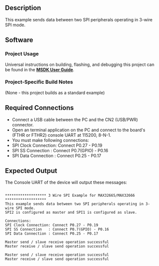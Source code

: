 ## Description

This example sends data between two SPI peripherals operating in 3-wire SPI mode.

## Software

### Project Usage

Universal instructions on building, flashing, and debugging this project can be found in the **[MSDK User Guide](https://analog-devices-msdk.github.io/msdk/USERGUIDE/)**.

### Project-Specific Build Notes

(None - this project builds as a standard example)

## Required Connections

-   Connect a USB cable between the PC and the CN2 (USB/PWR) connector.
-   Open an terminal application on the PC and connect to the board's (FTHR or FTHR2) console UART at 115200, 8-N-1.
-   You must make following connections:
-   SPI Clock Connection: Connect P0.27 - P0.19
-   SPI SS Connection   : Connect P0.7(GPIO) - P0.16
-   SPI Data Connection : Connect P0.25 - P0.17
	
## Expected Output

The Console UART of the device will output these messages:

```

******************* 3 Wire SPI Example for MAX32665/MAX32666 *******************
This example sends data between two SPI peripherals operating in 3-wire SPI mode.
SPI2 is configured as master and SPI1 is configured as slave.

Connections:
SPI Clock Connection: Connect P0.27 - P0.19
SPI SS Connection   : Connect P0.7(GPIO) - P0.16
SPI Data Connection : Connect P0.25 - P0.17

Master send / slave receive operation successful
Master receive / slave send operation successful

Master send / slave receive operation successful
Master receive / slave send operation successful


```